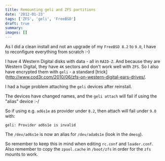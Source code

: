 ```yaml
---
title: Remounting geli and ZFS partitions
date: '2012-01-23'
tags: ['ZFS', 'geli', 'FreeBSD']
draft: true
summary: 
images: []
---
```

As I did a clean install and not an upgrade of my `FreeBSD 8.2` to `9.0`, I have to reconfigure everything from scratch :-)

I have 4 Western Digital disks with data - all in `RAID-Z`. And because they are Western Digital, they have `4K` sectors and don't work well with `ZFS`. So I also have encrypted them with `geli` - a standard [trick](http://www.cod3r.com/2010/06/zfs-on-western-digital-ears-drives/.

I had a huge problem attaching the `geli` devices after reinstall.

The devices have changed names, and the `geli attach` will fail if using the "alias" device :-/

So if using e.g. `ad6s1e` as provider under `8.2`, then attach will fail under `9.0` with:

```
geli: Provider ad6s1e is invalid
```

The `/dev/ad6s1e` is now an alias for `/dev/ada0s1e` (look in the `dmesg`).

So remember to keep this in mind when editing `rc.conf` and `loader.conf`. Also remember to copy the `zpool.cache` in `/boot/zfs` in order for the `zfs` mounts to work.
